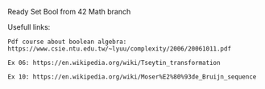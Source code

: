 Ready Set Bool from 42 Math branch

Usefull links:

	Pdf course about boolean algebra: https://www.csie.ntu.edu.tw/~lyuu/complexity/2006/20061011.pdf

	Ex 06: https://en.wikipedia.org/wiki/Tseytin_transformation

	Ex 10: https://en.wikipedia.org/wiki/Moser%E2%80%93de_Bruijn_sequence